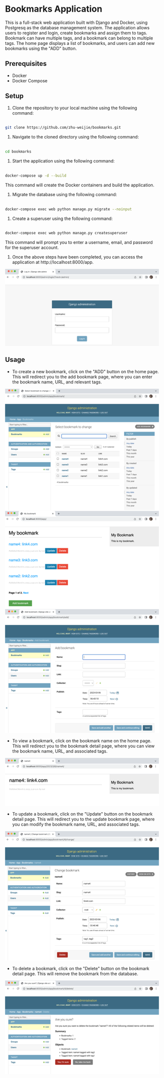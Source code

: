 # Bookmarks Application

This is a full-stack web application built with Django and Docker, using Postgresq as the database management system. The application allows users to register and login, create bookmarks and assign them to tags. Bookmark can have multiple tags, and a bookmark can belong to multiple tags. The home page displays a list of bookmarks, and users can add new bookmarks using the "ADD" button.

## Prerequisites

- Docker
- Docker Compose

## Setup

1. Clone the repository to your local machine using the following command:

```bash

git clone https://github.com/zhu-weijie/bookmarks.git
```

1. Navigate to the cloned directory using the following command:

```bash

cd bookmarks
```

1. Start the application using the following command:

```bash

docker-compose up -d --build
```

This command will create the Docker containers and build the application.

1. Migrate the database using the following command:

```bash

docker-compose exec web python manage.py migrate --noinput
```

1. Create a superuser using the following command:

```bash

docker-compose exec web python manage.py createsuperuser
```

This command will prompt you to enter a username, email, and password for the superuser account.

1. Once the above steps have been completed, you can access the application at http://localhost:8000/app.

![Login](images/006.png)

## Usage

- To create a new bookmark, click on the "ADD" button on the home page. This will redirect you to the add bookmark page, where you can enter the bookmark name, URL, and relevant tags.

![View Bookmarks](images/007.png)
![Add Bookmark Button](images/001.png)
![Add Bookmark](images/002.png)

- To view a bookmark, click on the bookmark name on the home page. This will redirect you to the bookmark detail page, where you can view the bookmark name, URL, and associated tags.

![View Bookmark](images/003.png)

- To update a bookmark, click on the "Update" button on the bookmark detail page. This will redirect you to the update bookmark page, where you can modify the bookmark name, URL, and associated tags.

![Update Bookmark](images/004.png)

- To delete a bookmark, click on the "Delete" button on the bookmark detail page. This will remove the bookmark from the database.

![Delete Bookmark](images/005.png)